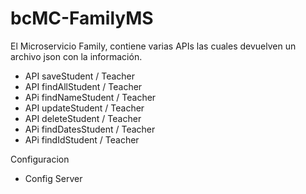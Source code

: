 # bcMC-FamilyMS

El Microservicio Family, contiene varias APIs las cuales devuelven un archivo json con la información.

- API saveStudent / Teacher
- API findAllStudent / Teacher
- APi findNameStudent / Teacher
- API updateStudent / Teacher
- API deleteStudent / Teacher
- APi findDatesStudent / Teacher
- APi findIdStudent / Teacher

Configuracion
- Config Server